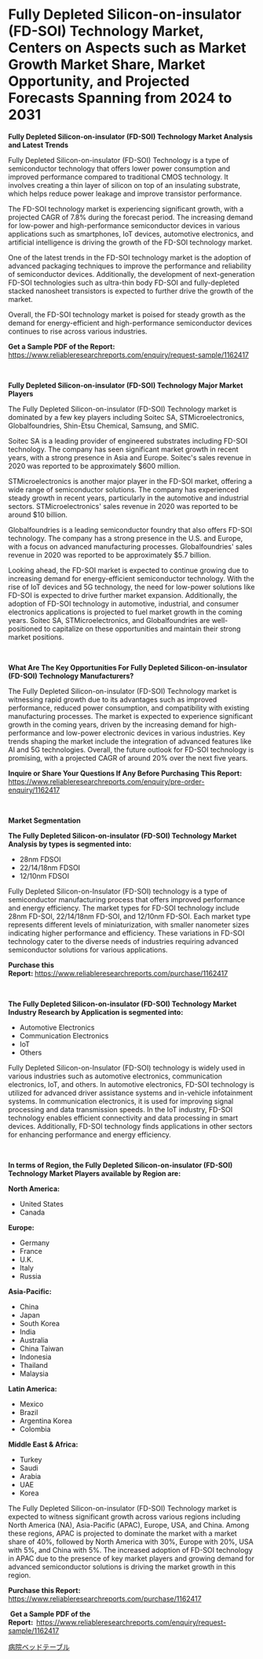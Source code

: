 <p><h1>Fully Depleted Silicon-on-insulator (FD-SOI) Technology Market, Centers on Aspects such as Market Growth Market Share, Market Opportunity, and Projected Forecasts Spanning from 2024 to 2031</h1></p><p><strong>Fully Depleted Silicon-on-insulator (FD-SOI) Technology Market Analysis and Latest Trends</strong></p>
<p><p>Fully Depleted Silicon-on-insulator (FD-SOI) Technology is a type of semiconductor technology that offers lower power consumption and improved performance compared to traditional CMOS technology. It involves creating a thin layer of silicon on top of an insulating substrate, which helps reduce power leakage and improve transistor performance.</p><p>The FD-SOI technology market is experiencing significant growth, with a projected CAGR of 7.8% during the forecast period. The increasing demand for low-power and high-performance semiconductor devices in various applications such as smartphones, IoT devices, automotive electronics, and artificial intelligence is driving the growth of the FD-SOI technology market.</p><p>One of the latest trends in the FD-SOI technology market is the adoption of advanced packaging techniques to improve the performance and reliability of semiconductor devices. Additionally, the development of next-generation FD-SOI technologies such as ultra-thin body FD-SOI and fully-depleted stacked nanosheet transistors is expected to further drive the growth of the market.</p><p>Overall, the FD-SOI technology market is poised for steady growth as the demand for energy-efficient and high-performance semiconductor devices continues to rise across various industries.</p></p>
<p><strong>Get a Sample PDF of the Report:&nbsp;</strong> <a href="https://www.reliableresearchreports.com/enquiry/request-sample/1162417">https://www.reliableresearchreports.com/enquiry/request-sample/1162417</a></p>
<p>&nbsp;</p>
<p><strong>Fully Depleted Silicon-on-insulator (FD-SOI) Technology Major Market Players</strong></p>
<p><p>The Fully Depleted Silicon-on-insulator (FD-SOI) Technology market is dominated by a few key players including Soitec SA, STMicroelectronics, Globalfoundries, Shin-Etsu Chemical, Samsung, and SMIC. </p><p>Soitec SA is a leading provider of engineered substrates including FD-SOI technology. The company has seen significant market growth in recent years, with a strong presence in Asia and Europe. Soitec's sales revenue in 2020 was reported to be approximately $600 million.</p><p>STMicroelectronics is another major player in the FD-SOI market, offering a wide range of semiconductor solutions. The company has experienced steady growth in recent years, particularly in the automotive and industrial sectors. STMicroelectronics' sales revenue in 2020 was reported to be around $10 billion.</p><p>Globalfoundries is a leading semiconductor foundry that also offers FD-SOI technology. The company has a strong presence in the U.S. and Europe, with a focus on advanced manufacturing processes. Globalfoundries' sales revenue in 2020 was reported to be approximately $5.7 billion.</p><p>Looking ahead, the FD-SOI market is expected to continue growing due to increasing demand for energy-efficient semiconductor technology. With the rise of IoT devices and 5G technology, the need for low-power solutions like FD-SOI is expected to drive further market expansion. Additionally, the adoption of FD-SOI technology in automotive, industrial, and consumer electronics applications is projected to fuel market growth in the coming years. Soitec SA, STMicroelectronics, and Globalfoundries are well-positioned to capitalize on these opportunities and maintain their strong market positions.</p></p>
<p>&nbsp;</p>
<p><strong>What Are The Key Opportunities For Fully Depleted Silicon-on-insulator (FD-SOI) Technology Manufacturers?</strong></p>
<p><p>The Fully Depleted Silicon-on-insulator (FD-SOI) Technology market is witnessing rapid growth due to its advantages such as improved performance, reduced power consumption, and compatibility with existing manufacturing processes. The market is expected to experience significant growth in the coming years, driven by the increasing demand for high-performance and low-power electronic devices in various industries. Key trends shaping the market include the integration of advanced features like AI and 5G technologies. Overall, the future outlook for FD-SOI technology is promising, with a projected CAGR of around 20% over the next five years.</p></p>
<p><strong>Inquire or Share Your Questions If Any Before Purchasing This Report:</strong> <a href="https://www.reliableresearchreports.com/enquiry/pre-order-enquiry/1162417">https://www.reliableresearchreports.com/enquiry/pre-order-enquiry/1162417</a></p>
<p>&nbsp;</p>
<p><strong>Market Segmentation</strong></p>
<p><strong>The Fully Depleted Silicon-on-insulator (FD-SOI) Technology Market Analysis by types is segmented into:</strong></p>
<p><ul><li>28nm FDSOI</li><li>22/14/18nm FDSOI</li><li>12/10nm FDSOI</li></ul></p>
<p><p>Fully Depleted Silicon-on-Insulator (FD-SOI) technology is a type of semiconductor manufacturing process that offers improved performance and energy efficiency. The market types for FD-SOI technology include 28nm FD-SOI, 22/14/18nm FD-SOI, and 12/10nm FD-SOI. Each market type represents different levels of miniaturization, with smaller nanometer sizes indicating higher performance and efficiency. These variations in FD-SOI technology cater to the diverse needs of industries requiring advanced semiconductor solutions for various applications.</p></p>
<p><strong>Purchase this Report:&nbsp;</strong><a href="https://www.reliableresearchreports.com/purchase/1162417">https://www.reliableresearchreports.com/purchase/1162417</a></p>
<p>&nbsp;</p>
<p><strong>The Fully Depleted Silicon-on-insulator (FD-SOI) Technology Market Industry Research by Application is segmented into:</strong></p>
<p><ul><li>Automotive Electronics</li><li>Communication Electronics</li><li>IoT</li><li>Others</li></ul></p>
<p><p>Fully Depleted Silicon-on-Insulator (FD-SOI) technology is widely used in various industries such as automotive electronics, communication electronics, IoT, and others. In automotive electronics, FD-SOI technology is utilized for advanced driver assistance systems and in-vehicle infotainment systems. In communication electronics, it is used for improving signal processing and data transmission speeds. In the IoT industry, FD-SOI technology enables efficient connectivity and data processing in smart devices. Additionally, FD-SOI technology finds applications in other sectors for enhancing performance and energy efficiency.</p></p>
<p>&nbsp;</p>
<p><strong>In terms of Region, the Fully Depleted Silicon-on-insulator (FD-SOI) Technology Market Players available by Region are:</strong></p>
<p>
    <p> <strong> North America: </strong>
        <ul>
            <li>United States</li>
            <li>Canada</li>
        </ul>
        </p> 
    <p> <strong> Europe: </strong>
        <ul>
            <li>Germany</li>
            <li>France</li>
            <li>U.K.</li>
            <li>Italy</li>
            <li>Russia</li>
        </ul>
        </p> 
    <p> <strong> Asia-Pacific: </strong>
        <ul>
            <li>China</li>
            <li>Japan</li>
            <li>South Korea</li>
            <li>India</li>
            <li>Australia</li>
            <li>China Taiwan</li>
            <li>Indonesia</li>
            <li>Thailand</li>
            <li>Malaysia</li>
        </ul>
        </p> 
    <p> <strong> Latin America: </strong>
        <ul>
            <li>Mexico</li>
            <li>Brazil</li>
            <li>Argentina Korea</li>
            <li>Colombia</li>
        </ul>
        </p> 
    <p> <strong> Middle East & Africa: </strong>
        <ul>
            <li>Turkey</li>
            <li>Saudi</li>
            <li>Arabia</li>
            <li>UAE</li>
            <li>Korea</li>
        </ul>
    </p>
    </p>
<p><p>The Fully Depleted Silicon-on-insulator (FD-SOI) Technology market is expected to witness significant growth across various regions including North America (NA), Asia-Pacific (APAC), Europe, USA, and China. Among these regions, APAC is projected to dominate the market with a market share of 40%, followed by North America with 30%, Europe with 20%, USA with 5%, and China with 5%. The increased adoption of FD-SOI technology in APAC due to the presence of key market players and growing demand for advanced semiconductor solutions is driving the market growth in this region.</p></p>
<p><strong>Purchase this Report: </strong><a href="https://www.reliableresearchreports.com/purchase/1162417">https://www.reliableresearchreports.com/purchase/1162417</a></p>
<p>&nbsp;<strong>Get a Sample PDF of the Report:&nbsp;&nbsp;</strong><a href="https://www.reliableresearchreports.com/enquiry/request-sample/1162417">https://www.reliableresearchreports.com/enquiry/request-sample/1162417</a></p>
<p><strong></strong></p>
<p><p><a href="https://github.com/SarahFahey88/Market-Research-Report-List-1/blob/main/392753512814.md">病院ベッドテーブル</a></p></p>